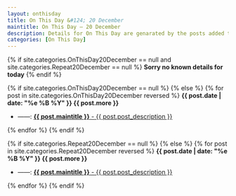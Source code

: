 ```yaml
---
layout: onthisday
title: On This Day &#124; 20 December
maintitle: On This Day — 20 December
description: Details for On This Day are genarated by the posts added to the website so the content is subject to changes/updates over time.
categories: [On This Day]
---
```


{% if site.categories.OnThisDay20December == null and site.categories.Repeat20December == null %}
<strong>Sorry no known details for today</strong>
{% endif %}

{% if site.categories.OnThisDay20December == null %}
{% else %}
{% for post in site.categories.OnThisDay20December reversed %}
<strong>{{ post.date | date: "%e %B %Y" }} {{ post.more }}</strong>
<ul>
<li> ——: <a href="{{ post.url }}"><strong>{{ post.maintitle }}</strong> - {{ post.post_description }}</a></li>
</ul>
{% endfor %}
{% endif %}

{% if site.categories.Repeat20December == null %}
{% else %}
{% for post in site.categories.Repeat20December reversed %}
<strong>{{ post.date | date: "%e %B %Y" }} {{ post.more }}</strong>
<ul>
<li> ——: <a href="{{ post.url }}"><strong>{{ post.maintitle }}</strong> - {{ post.post_description }}</a></li>
</ul>
{% endfor %}
{% endif %}
